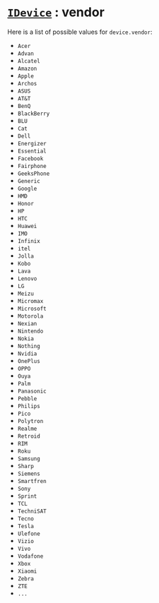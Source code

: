# [`IDevice`](/api/main/get-device.md) : vendor

Here is a list of possible values for `device.vendor`:

- `Acer`
- `Advan`
- `Alcatel`
- `Amazon`
- `Apple`
- `Archos`
- `ASUS`
- `AT&T`
- `BenQ`
- `BlackBerry`
- `BLU`
- `Cat`
- `Dell`
- `Energizer`
- `Essential`
- `Facebook`
- `Fairphone`
- `GeeksPhone`
- `Generic`
- `Google`
- `HMD`
- `Honor`
- `HP`
- `HTC`
- `Huawei`
- `IMO`
- `Infinix`
- `itel`
- `Jolla`
- `Kobo`
- `Lava`
- `Lenovo`
- `LG`
- `Meizu`
- `Micromax`
- `Microsoft`
- `Motorola`
- `Nexian`
- `Nintendo`
- `Nokia`
- `Nothing`
- `Nvidia`
- `OnePlus`
- `OPPO`
- `Ouya`
- `Palm`
- `Panasonic`
- `Pebble`
- `Philips`
- `Pico`
- `Polytron`
- `Realme`
- `Retroid`
- `RIM`
- `Roku`
- `Samsung`
- `Sharp`
- `Siemens`
- `Smartfren`
- `Sony`
- `Sprint`
- `TCL`
- `TechniSAT`
- `Tecno`
- `Tesla` 
- `Ulefone`
- `Vizio`
- `Vivo`
- `Vodafone`
- `Xbox`
- `Xiaomi`
- `Zebra`
- `ZTE`
- `...`